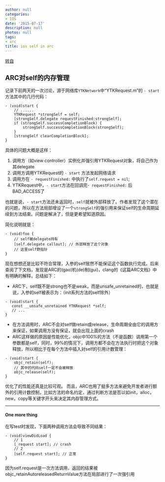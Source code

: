 ```yaml
---
author: null
categories:
- IOS
date: '2015-07-17'
description: null
photos: null
tags:
- arc
title: ios self in arc
---
```


[转自](http://blog.sunnyxx.com/2015/01/17/self-in-arc/)

## ARC对self的内存管理

记录下前两天的一次讨论，源于网络库`YTKNetwork`中“YTKRequest.m”的 `- start` 方法其中的几行代码：

```
- (void)start {
    // ......
    YTKRequest *strongSelf = self;
    [strongSelf.delegate requestFinished:strongSelf];
    if (strongSelf.successCompletionBlock) {
        strongSelf.successCompletionBlock(strongSelf);
    }
    [strongSelf clearCompletionBlock];
}
```

具体的问题大概是这样：

1. 调用方（如view controller）实例化并强引用YTKRequest对象，将自己作为其delegate
2. 调用方调用YTKRequest的 `- start` 方法发起网络请求
3. 调用方在 `- requestFinished:` 中执行了`self.request = nil`;
4. YTKRequest中，`- start`方法在回调完-` requestFinished:` 后 BAD_ACCESS了

也就是说，`- start`方法还未返回时，`self`就被外部释放了。作者发现了这个潜在的问题，所以在方法局部增设了一个`strongSelf`的强引用来保证self的生命周期延续到方法结束。问题是解决了，但是更希望知道原因。

简化说明就是：

```
- (void)foo {
    // self被delegate持有
    [self.delegate callout]; // 外部释放了这个对象
    // 这里self野指针
}
```

现在想想还是比较不符合常理，入参的self居然不能保证这个函数执行完成。后来查阅了下文档，发现是ARC的(gao)机(de)制(gui)，clang的《这篇ARC文档》中有明确的解释，总结如下：

- ARC下，self既不是strong也不是weak，而是unsafe_unretained的，也就是说，入参的self被表示为：（init系列方法的self除外）

```
- (void)start {
   const __unsafe_unretained YTKRequest *self;
   // ...
}
```

- 在方法调用时，ARC不会对self做retain或release，生命周期全由它的调用方来保证，如果调用方没有保证，就会出现上面的crash
- ARC这样做的原因是性能优化，objc中100%的方法（不是函数）调用第一个参数都是self，同时，99%的情况下，调用方都不会在方法执行时把这个对象释放，所以相比于在每个方法中插入对self的引用计数管理：
```
- (void)start {
    objc_retain(self);
    // 其中的代码self一定不会被释放
    objc_release(self);
}
```

优化了的性能还真是比较可观。 而且，ARC也用了挺多方法来避免开发者进行额外的引用计数控制，比如方法的命名约定，通过判断方法是否以如init，alloc，new，copy等关键字开头来决定其内存管理方式。

---

#### One more thing

在写test时发现，下面两种调用方法会导致不同结果：

```
- (void)viewDidLoad {
    // 1
    [_request start]; // crash
    // 2
    [self.request start]; // 正常
}
```

因为self.request是一次方法调用，返回的结果被objc_retainAutoreleasedReturnValue方法在局部进行了一次强引用